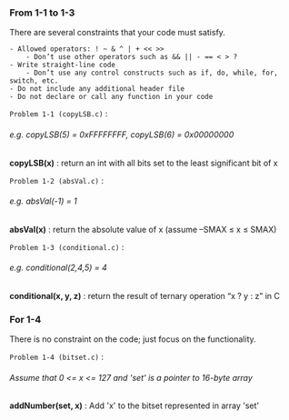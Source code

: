 ### From 1-1 to 1-3  
There are several constraints that your code must satisfy.  
```
- Allowed operators: ! ~ & ^ | + << >>
	- Don’t use other operators such as && || - == < > ?
- Write straight-line code
	- Don’t use any control constructs such as if, do, while, for, switch, etc.
- Do not include any additional header file
- Do not declare or call any function in your code
```  

`Problem 1-1 (copyLSB.c)` :  
###### e.g. copyLSB(5) = 0xFFFFFFFF, copyLSB(6) = 0x00000000  
**copyLSB(x)** : return an int with all bits set to the least significant bit of x

`Problem 1-2 (absVal.c)` :  
###### e.g. absVal(-1) = 1  
**absVal(x)** : return the absolute value of x (assume –SMAX ≤ x ≤ SMAX)

`Problem 1-3 (conditional.c)` :  
###### e.g. conditional(2,4,5) = 4  
**conditional(x, y, z)** : return the result of ternary operation “x ? y : z” in C

### For 1-4  
There is no constraint on the code; just focus on the functionality.  

`Problem 1-4 (bitset.c)` :  
###### Assume that 0 <= x <= 127 and 'set' is a pointer to 16-byte array
**addNumber(set, x)** : Add 'x' to the bitset represented in array 'set'